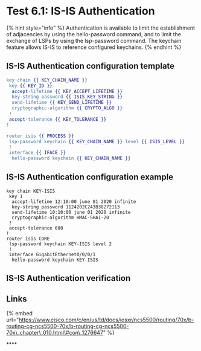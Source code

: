 # Test 6.1: IS-IS Authentication

{% hint style="info" %}
Authentication is available to limit the establishment of adjacencies by using the hello-password command, and to limit the exchange of LSPs by using the lsp-password command. The keychain feature allows IS-IS to reference configured keychains.
{% endhint %}

## **IS-IS Authentication configuration template**

```erlang
key chain {{ KEY_CHAIN_NAME }}
 key {{ KEY_ID }}
  accept-lifetime {{ KEY_ACCEPT_LIFETIME }}
  key-string password {{ ISIS_KEY_STRING }}
  send-lifetime {{ KEY_SEND_LIFETIME }}
  cryptographic-algorithm {{ CRYPTO_ALGO }}
 !
 accept-tolerance {{ KEY_TOLERANCE }}
!
```

```erlang
router isis {{ PROCESS }}
 lsp-password keychain {{ KEY_CHAIN_NAME }} level {{ ISIS_LEVEL }}
 !
 interface {{ IFACE }}
  hello-password keychain {{ KEY_CHAIN_NAME }}
```

## **IS-IS Authentication configuration example**

```text
key chain KEY-ISIS
 key 1
  accept-lifetime 12:10:00 june 01 2020 infinite
  key-string password 1124202C243B38272113
  send-lifetime 10:10:00 june 01 2020 infinite
  cryptographic-algorithm HMAC-SHA1-20
 !
 accept-tolerance 600
!
router isis CORE
 lsp-password keychain KEY-ISIS level 2
 !
 interface GigabitEthernet0/0/0/1
  hello-password keychain KEY-ISIS
```

## **IS-IS Authentication verification**

## **Links**

{% embed url="https://www.cisco.com/c/en/us/td/docs/iosxr/ncs5500/routing/70x/b-routing-cg-ncs5500-70x/b-routing-cg-ncs5500-70x\_chapter\_010.html\#con\_1276647" %}

\*\*\*\*

